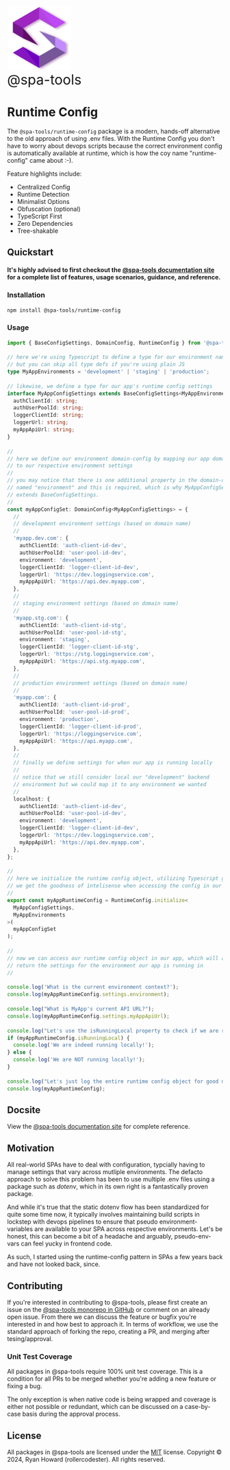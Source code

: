 <img alt="@spa-tools" height="150" src="../../apps/website/static/img/logo.svg?raw=true">
<div style='font-size: 2rem'>@spa-tools</div>

# Runtime Config

The `@spa-tools/runtime-config` package is a modern, hands-off alternative to the old approach of using .env files. With the Runtime Config you don't have to worry about devops scripts because the correct environment config is automatically available at runtime, which is how the coy name "runtime-config" came about :-).

Feature highlights include:

- Centralized Config
- Runtime Detection
- Minimalist Options
- Obfuscation (optional)
- TypeScript First
- Zero Dependencies
- Tree-shakable

## Quickstart

#### It's highly advised to first checkout the [@spa-tools documentation site](https://spa-tools.github.io) for a complete list of features, usage scenarios, guidance, and reference.

### Installation

`npm install @spa-tools/runtime-config`

### Usage

```ts
import { BaseConfigSettings, DomainConfig, RuntimeConfig } from '@spa-tools/runtime-config';

// here we're using Typescript to define a type for our environment names
// but you can skip all type defs if you're using plain JS
type MyAppEnvironments = 'development' | 'staging' | 'production';

// likewise, we define a type for our app's runtime config settings
interface MyAppConfigSettings extends BaseConfigSettings<MyAppEnvironments> {
  authClientId: string;
  authUserPoolId: string;
  loggerClientId: string;
  loggerUrl: string;
  myAppApiUrl: string;
}

//
// here we define our environment domain-config by mapping our app domain names
// to our respective environment settings
//
// you may notice that there is one additional property in the domain-config
// named "environment" and this is required, which is why MyAppConfigSettings
// extends BaseConfigSettings.
//
const myAppConfigSet: DomainConfig<MyAppConfigSettings> = {
  //
  // development environment settings (based on domain name)
  //
  'myapp.dev.com': {
    authClientId: 'auth-client-id-dev',
    authUserPoolId: 'user-pool-id-dev',
    environment: 'development',
    loggerClientId: 'logger-client-id-dev',
    loggerUrl: 'https://dev.loggingservice.com',
    myAppApiUrl: 'https://api.dev.myapp.com',
  },
  //
  // staging environment settings (based on domain name)
  //
  'myapp.stg.com': {
    authClientId: 'auth-client-id-stg',
    authUserPoolId: 'user-pool-id-stg',
    environment: 'staging',
    loggerClientId: 'logger-client-id-stg',
    loggerUrl: 'https://stg.loggingservice.com',
    myAppApiUrl: 'https://api.stg.myapp.com',
  },
  //
  // production environment settings (based on domain name)
  //
  'myapp.com': {
    authClientId: 'auth-client-id-prod',
    authUserPoolId: 'user-pool-id-prod',
    environment: 'production',
    loggerClientId: 'logger-client-id-prod',
    loggerUrl: 'https://loggingservice.com',
    myAppApiUrl: 'https://api.myapp.com',
  },
  //
  // finally we define settings for when our app is running locally
  //
  // notice that we still consider local our "development" backend
  // environment but we could map it to any environment we wanted
  //
  localhost: {
    authClientId: 'auth-client-id-dev',
    authUserPoolId: 'user-pool-id-dev',
    environment: 'development',
    loggerClientId: 'logger-client-id-dev',
    loggerUrl: 'https://dev.loggingservice.com',
    myAppApiUrl: 'https://api.dev.myapp.com',
  },
};

//
// here we initialize the runtime config object, utilizing Typescript generics so
// we get the goodness of intelisense when accessing the config in our app
//
export const myAppRuntimeConfig = RuntimeConfig.initialize<
  MyAppConfigSettings,
  MyAppEnvironments
>(
  myAppConfigSet
);

//
// now we can access our runtime config object in our app, which will automatically
// return the settings for the environment our app is running in
//

console.log('What is the current environment context?');
console.log(myAppRuntimeConfig.settings.environment);

console.log("What is MyApp's current API URL?");
console.log(myAppRuntimeConfig.settings.myAppApiUrl);

console.log("Let's use the isRunningLocal property to check if we are running locally...");
if (myAppRuntimeConfig.isRunningLocal) {
  console.log('We are indeed running locally!');
} else {
  console.log('We are NOT running locally!');
}

console.log("Let's just log the entire runtime config object for good measure...");
console.log(myAppRuntimeConfig);
```

## Docsite

View the [@spa-tools documentation site](https://spa-tools.github.io) for complete reference.

## Motivation

All real-world SPAs have to deal with configuration, typcially having to manage settings that vary across mutliple environments. The defacto approach to solve this problem has been to use multiple .env files using a package such as _dotenv_, which in its own right is a fantastically proven package.

And while it's true that the static dotenv flow has been standardized for quite some time now, it typically involves maintaining build scripts in lockstep with devops pipelines to ensure that pseudo environment-variables are available to your SPA across respective environments. Let's be honest, this can become a bit of a headache and arguably, pseudo-env-vars can feel yucky in frontend code.

As such, I started using the runtime-config pattern in SPAs a few years back and have not looked back, since.


## Contributing

If you're interested in contributing to @spa-tools, please first create an issue on the [@spa-tools monorepo in GitHub](https://github.com/rollercodester/spa-tools)
or comment on an already open issue. From there we can discuss the feature or bugfix you're interested in and how best to approach it.
In terms of workflow, we use the standard approach of forking the repo, creating a PR, and merging after tesing/approval.

### Unit Test Coverage

All packages in @spa-tools require 100% unit test coverage. This is a condition for all PRs to be merged whether you're adding a new feature or fixing a bug.

The only exception is when native code is being wrapped and coverage is either not possible or redundant, which can be discussed on a case-by-case basis
during the approval process.

## License

All packages in @spa-tools are licensed under the [MIT](https://en.wikipedia.org/wiki/MIT_License) license. Copyright © 2024, Ryan Howard (rollercodester). All rights reserved.
